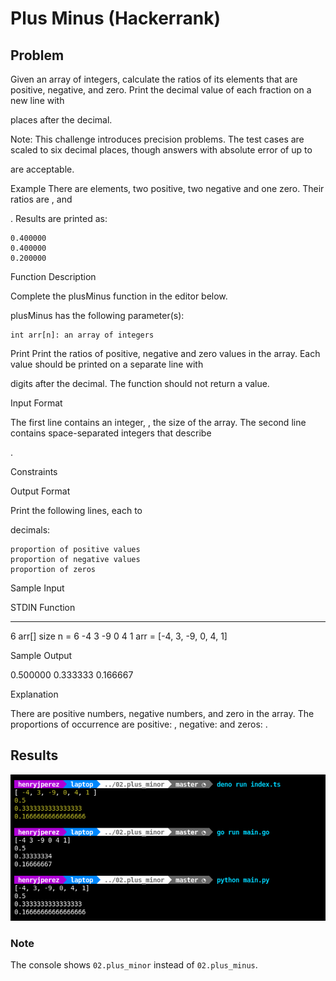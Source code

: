 # Plus Minus (Hackerrank)

## Problem
Given an array of integers, calculate the ratios of its elements that are positive, negative, and zero. Print the decimal value of each fraction on a new line with

places after the decimal.

Note: This challenge introduces precision problems. The test cases are scaled to six decimal places, though answers with absolute error of up to

are acceptable.

Example
There are elements, two positive, two negative and one zero. Their ratios are , and

. Results are printed as:

	0.400000
	0.400000
	0.200000

Function Description

Complete the plusMinus function in the editor below.

plusMinus has the following parameter(s):

    int arr[n]: an array of integers

Print
Print the ratios of positive, negative and zero values in the array. Each value should be printed on a separate line with

digits after the decimal. The function should not return a value.

Input Format

The first line contains an integer,
, the size of the array.
The second line contains space-separated integers that describe

.

Constraints


Output Format

Print the following
lines, each to

decimals:

    proportion of positive values
    proportion of negative values
    proportion of zeros

Sample Input

STDIN           Function
-----           --------
6               arr[] size n = 6
-4 3 -9 0 4 1   arr = [-4, 3, -9, 0, 4, 1]

Sample Output

0.500000
0.333333
0.166667

Explanation

There are
positive numbers, negative numbers, and zero in the array.
The proportions of occurrence are positive: , negative: and zeros: . 


## Results
![Results Printed](Screenshot%20from%202023-04-22%2007-18-44.png)

### Note
The console shows `02.plus_minor` instead of `02.plus_minus`.